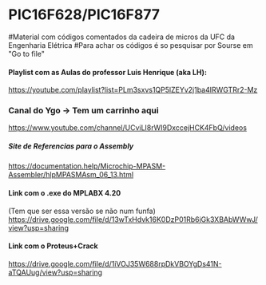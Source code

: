 # PIC16F628/PIC16F877
#Material com códigos comentados da cadeira de micros da UFC da Engenharia Elétrica
#Para achar os códigos é so pesquisar por Sourse em "Go to file"

#### Playlist com as Aulas do professor Luis Henrique (aka LH): #########
https://youtube.com/playlist?list=PLm3sxvs1QP5lZEYv2j1ba4IRWGTRr2-Mz

### Canal do Ygo -> Tem um carrinho aqui ###############
https://www.youtube.com/channel/UCviLI8rWI9DxccejHCK4FbQ/videos

##### Site de Referencias para o Assembly ######################
https://documentation.help/Microchip-MPASM-Assembler/hlpMPASMAsm_06_13.html

#### Link com o .exe do MPLABX 4.20 ##### 
(Tem que ser essa versão se não num funfa)
https://drive.google.com/file/d/13wTxHdvk16K0DzP01Rb6jGk3XBAbWWwJ/view?usp=sharing


#### Link com o Proteus+Crack ###########

https://drive.google.com/file/d/1iVOJ35W688rpDkVBOYgDs41N-aTQAUug/view?usp=sharing
